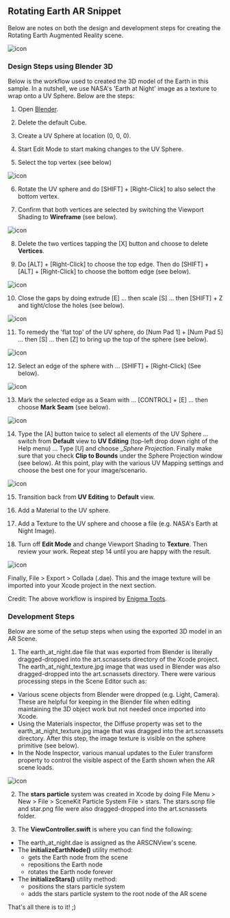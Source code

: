 ## Rotating Earth AR Snippet

Below are notes on both the design and development steps for creating the Rotating Earth Augmented Reality scene.

![icon](screenshots/RotatingEarthExample.gif)

### Design Steps using Blender 3D

Below is the workflow used to created the 3D model of the Earth in this sample.  In a nutshell, we use NASA's 'Earth at Night' image as a texture to wrap onto a UV Sphere.  Below are the steps:

1) Open [Blender](https://www.blender.org).

2) Delete the default Cube.

3) Create a UV Sphere at location (0, 0, 0).

4) Start Edit Mode to start making changes to the UV Sphere.

5) Select the top vertex (see below)

![icon](screenshots/1.png)

6) Rotate the UV sphere and do [SHIFT] + [Right-Click] to also select the bottom vertex.

7) Confirm that both vertices are selected by switching the Viewport Shading to __Wireframe__ (see below).

![icon](screenshots/2.png)

8) Delete the two vertices tapping the [X] button and choose to delete __Vertices__.

9) Do [ALT] + [Right-Click] to choose the top edge.  Then do [SHIFT] + [ALT] + [Right-Click] to choose the bottom edge (see below).

![icon](screenshots/3.png)

10) Close the gaps by doing extrude [E] ... then scale [S] ... then [SHIFT] + Z and tight/close the holes (see below).

![icon](screenshots/4.png)

11) To remedy the 'flat top' of the UV sphere, do [Num Pad 1] + [Num Pad 5] ... then [S] ... then [Z] to bring up the top of the sphere (see below).

![icon](screenshots/5.png)

12) Select an edge of the sphere with ... [SHIFT] + [Right-Click] (See below).

![icon](screenshots/6.png)

13) Mark the selected edge as a Seam with ... [CONTROL] + [E] ... then choose __Mark Seam__ (see below).

![icon](screenshots/7.png)

14) Type the [A] button twice to select all elements of the UV Sphere ... switch from __Default__ view to __UV Editing__ (top-left drop down right of the Help menu) ... Type [U] and choose __Sphere Projection_.  Finally make sure that you check __Clip to Bounds__ under the Sphere Projection window (see below).  At this point, play with the various UV Mapping settings and choose the best one for your image/scenario.

![icon](screenshots/8.png)

15) Transition back from __UV Editing__ to __Default__ view.

16) Add a Material to the UV sphere.

17) Add a Texture to the UV sphere and choose a file (e.g. NASA's Earth at Night Image).

18) Turn off __Edit Mode__ and change Viewport Shading to __Texture__.  Then review your work.  Repeat step 14 until you are happy with the result.

![icon](screenshots/9.png)

Finally, File > Export > Collada (.dae).  This and the image texture will be imported into your Xcode project in the next section.

Credit: The above workflow is inspired by [Enigma Toots](https://www.youtube.com/watch?v=yc0b5GcYl3U).

### Development Steps

Below are some of the setup steps when using the exported 3D model in an AR Scene.

1) The earth_at_night.dae file that was exported from Blender is literally dragged-dropped into the art.scnassets directory of the Xcode project.  The earth_at_night_texture.jpg image that was used in Blender was also dragged-dropped into the art.scnassets directory.  There were various processing steps in the Scene Editor such as:

* Various scene objects from Blender were dropped (e.g. Light, Camera).  These are helpful for keeping in the Blender file when editing maintaining the 3D object work but not needed once imported into Xcode. 
* Using the Materials inspector, the Diffuse property was set to the earth_at_night_texture.jpg image that was dragged into the art.scnassets directory. After this step, the image texture is visible on the sphere primitive (see below).
* In the Node Inspector, various manual updates to the Euler transform property to control the visible aspect of the Earth shown when the AR scene loads.

![icon](screenshots/10.png)

2) The __stars particle__ system was created in Xcode by doing File Menu >  New > File > SceneKit Particle System File > stars.  The stars.scnp file and star.png file were also dragged-dropped into the art.scnassets folder.

3) The __ViewController.swift__ is where you can find the following:

* The earth_at_night.dae is assigned as the ARSCNView's scene.
* The __initializeEarthNode()__ utility method:
	* gets the Earth node from the scene
	* repositions the Earth node
	* rotates the Earth node forever
* The __initializeStars()__ utility method:
	* positions the stars particle system
	* adds the stars particle system to the root node of the AR scene

That's all there is to it! ;)

	
